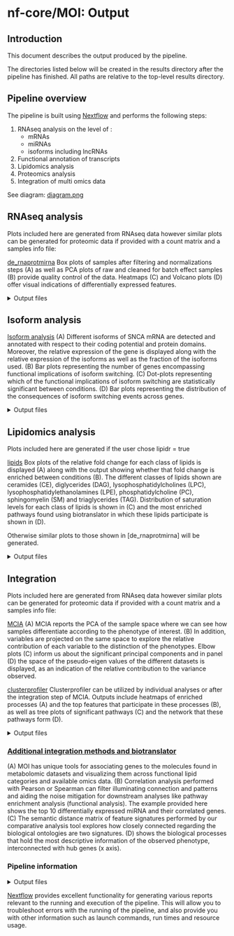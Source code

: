 # nf-core/MOI: Output

## Introduction

This document describes the output produced by the pipeline. 

The directories listed below will be created in the results directory after the pipeline has finished. All paths are relative to the top-level results directory.

<!-- TODO nf-core: Write this documentation describing your workflow's output -->

## Pipeline overview

The pipeline is built using [Nextflow](https://www.nextflow.io/) and performs the following steps:

1. RNAseq analysis on the level of :
   - mRNAs 
   - miRNAs
   - isoforms including lncRNAs
2. Functional annotation of transcripts
3. Lipidomics analysis
4. Proteomics analysis
5. Integration of multi omics data

See diagram:
[diagram.png](/docs/images/Figure_1.png) 

## RNAseq analysis

Plots included here are generated from RNAseq data however similar plots can be generated for proteomic data if provided with a count matrix and a samples info file:

[de_rnaprotmirna](/docs/images/Figure3.png) 
Box plots of samples after filtering and normalizations steps (A) as well as PCA plots of raw and cleaned for batch effect samples (B) provide quality control of the data. Heatmaps (C) and Volcano plots (D) offer visual indications of differentially expressed features.

<details markdown="1">
<summary>Output files</summary>

- `genes/`
  - `filt` : Directory of filtered matrices.
  - `norm` : Directory of normalized matrices.
  - `edger` (or rankprod or deseq2) : Directory of differentially expressed features.
  - `clusterprofiler` : Directory of pathway enrichment analysis
  - `biotranslator` : Directory of pathway enrichment analysis performed with biotranslator

</details>

## Isoform analysis

[Isoform analysis](/images/Figure2.png) 
(A) Different isoforms of SNCA mRNA are detected and annotated with respect to their coding potential and protein domains. Moreover, the relative expression of the gene is displayed along with the relative expression of the isoforms as well as the fraction of the isoforms used. (B) Bar plots representing the number of genes encompassing functional implications of isoform switching. (C) Dot-plots representing which of the functional implications of isoform switching are statistically significant between conditions. (D) Bar plots representing the distribution of the consequences of isoform switching events across genes.

<details markdown="1">
<summary>Output files</summary>

- `isoforms/`
  - `isopart1`: Directory of first part of analysis from isoformSwitchAnalyzer. 
  - `isopart2`: Directory of second part of analysis from isoformSwitchAnalyzer. 
  - `isovisual` : Directory of visualization part of analysis from isoformSwitchAnalyzer. 
</details>

## Lipidomics analysis

Plots included here are generated if the user chose lipidr = true

[lipids](/images/Figure4.png) 
Box plots of the relative fold change for each class of lipids is displayed (A) along with the output showing whether that fold change is enriched between conditions (B). The different classes of lipids shown are ceramides (CE), diglycerides (DAG), lysophosphatidylcholines (LPC), lysophosphatidylethanolamines (LPE), phosphatidylcholine (PC), sphingomyelin (SM) and triaglycerides (TAG). Distribution of saturation levels for each class of lipids is shown in (C) and the most enriched pathways found using biotranslator in which these lipids participate is shown in (D).

Otherwise similar plots to those shown in [de_rnaprotmirna] will be generated.

<details markdown="1">
<summary>Output files</summary>

- `lipids/`
  - `lipidr/`  : Directory with extensive lipidomics analysis

</details>

## Integration

Plots included here are generated from RNAseq data however similar plots can be generated for proteomic data if provided with a count matrix and a samples info file:

[MCIA](/docs/images/Figure5.png) 
(A) MCIA reports the PCA of the sample space where we can see how samples differentiate according to the phenotype of interest. (B) In addition, variables are projected on the same space to explore the relative contribution of each variable to the distinction of the phenotypes. Elbow plots (C) inform us about the significant principal components and in panel (D) the space of the pseudo-eigen values of the different datasets is displayed, as an indication of the relative contribution to the variance observed. 

[clusterprofiler](/docs/images/Figure6.png) 
Clusterprofiler can be utilized by individual analyses or after the integration step of MCIA. Outputs include heatmaps of enriched processes (A) and the top features that participate in these processes (B), as well as tree plots of significant pathways (C) and the network that these pathways form (D). 

<details markdown="1">
<summary>Output files</summary>

- `mcia/`
  - `mcia_results/`: Directory of mcia results, including MCIA report and analysis from clusterprofiler

</details>

### [Additional integration methods and biotranslator](/docs/images/Figure7.png) 
(A) MOI has unique tools for associating genes to the molecules found in metabolomic datasets and visualizing them across functional lipid categories and available omics data. (B) Correlation analysis performed with Pearson or Spearman can filter illuminating connection and patterns and aiding the noise mitigation for downstream analyses like pathway enrichment analysis (functional analysis). The example provided here shows the top 10 differentially expressed miRNA and their correlated genes. (C) The semantic distance matrix of feature signatures performed by our comparative analysis tool explores how closely connected regarding the biological ontologies are two signatures.  (D) shows the biological processes that hold the most descriptive information of the observed phenotype, interconnected with hub genes (x axis). 
### Pipeline information

<details markdown="1">
<summary>Output files</summary>

- `pipeline_info/`
  - Reports generated by Nextflow: `execution_report.html`, `execution_timeline.html`, `execution_trace.txt` and `pipeline_dag.dot`/`pipeline_dag.svg`.
  - Reports generated by the pipeline: `pipeline_report.html`, `pipeline_report.txt` and `software_versions.yml`. The `pipeline_report*` files will only be present if the `--email` / `--email_on_fail` parameter's are used when running the pipeline.
  - Reformatted samplesheet files used as input to the pipeline: `samplesheet.valid.csv`.

</details>

[Nextflow](https://www.nextflow.io/docs/latest/tracing.html) provides excellent functionality for generating various reports relevant to the running and execution of the pipeline. This will allow you to troubleshoot errors with the running of the pipeline, and also provide you with other information such as launch commands, run times and resource usage.
